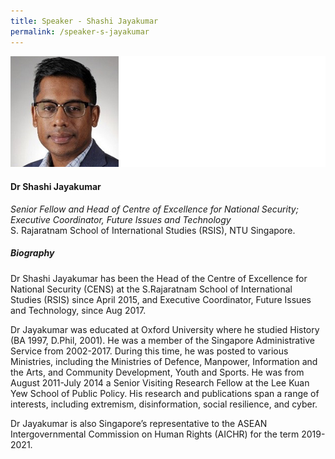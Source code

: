 ```yaml
---
title: Speaker - Shashi Jayakumar
permalink: /speaker-s-jayakumar
---
```


![Shashi Jayakumar](/images/speakers/Shashi-Jayakumar.jpg)

#### **Dr Shashi Jayakumar**

*Senior Fellow and Head of Centre of Excellence for National Security; Executive Coordinator, Future Issues and Technology*  
S. Rajaratnam School of International Studies (RSIS), NTU Singapore.

##### **Biography**

Dr Shashi Jayakumar has been the Head of the Centre of Excellence for National Security (CENS) at the S.Rajaratnam School of International Studies (RSIS) since  April 2015, and Executive Coordinator, Future Issues and Technology, since Aug 2017. 

Dr Jayakumar was educated at Oxford University where he studied History (BA 1997, D.Phil, 2001). He was a member of the Singapore Administrative Service from 2002-2017. During this time, he was posted to various Ministries, including the Ministries of Defence, Manpower, Information and the Arts, and Community Development, Youth and Sports. He was from August 2011-July 2014 a Senior Visiting Research Fellow at the Lee Kuan Yew School of Public Policy. His research and publications span a range of interests, including extremism, disinformation, social resilience, and cyber. 

Dr Jayakumar is also Singapore’s representative to the ASEAN Intergovernmental Commission on Human Rights (AICHR) for the term 2019- 2021.
